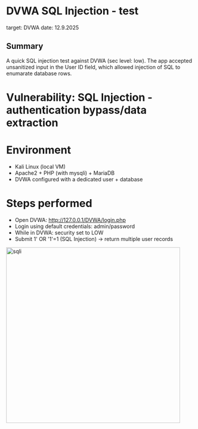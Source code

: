 # DVWA SQL Injection - test
target: DVWA
date: 12.9.2025

## Summary
A quick SQL injection test against DVWA (sec level: low). The app accepted unsanitized input in the User ID field, which allowed injection of SQL to enumarate database rows.

# Vulnerability: SQL Injection - authentication bypass/data extraction

# Environment
- Kali Linux (local VM)
- Apache2 + PHP (with mysqli) + MariaDB
- DVWA configured with a dedicated user + database

# Steps performed
- Open DVWA: http://127.0.0.1/DVWA/login.php
- Login using default credentials: admin/password
- While in DVWA: security set to LOW
- Submit 1' OR '1'=1 (SQL Injection) -> return multiple user records
<img width="466" height="471" alt="sqli" src="https://github.com/user-attachments/assets/eb7c24d8-9e0f-417a-88fd-d3a6e182bde2" />
